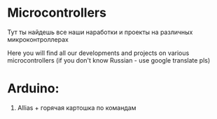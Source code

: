 # Microcontrollers
Тут ты найдешь все наши наработки и проекты на различных микроконтроллерах

Here you will find all our developments and projects on various microcontrollers (if you don't know Russian - use google translate pls)

# Arduino:

1. Allias + горячая картошка по командам
